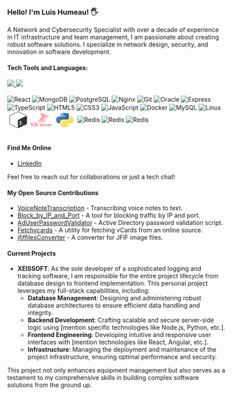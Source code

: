 ### Hello! I'm Luis Humeau! 🖐️

A Network and Cybersecurity Specialist with over a decade of experience in IT infrastructure and team management, I am passionate about creating robust software solutions. I specialize in network design, security, and innovation in software development.

#### Tech Tools and Languages:

<div align="left">
  <a href="https://github.com/lhumeau">
    <img height="180em" src="https://github-readme-stats.vercel.app/api?username=lhumeau&theme=dark&show_icons=true"/>
    <img height="180em" src="https://github-readme-stats.vercel.app/api/top-langs/?username=lhumeau&layout=compact&langs_count=7&theme=dark"/>
  </a>
</div>

<div style="display: inline_block"><br>
  <img align="center" alt="React" height="40" width="50" src="https://cdn.jsdelivr.net/gh/devicons/devicon/icons/react/react-original.svg">
  <img align="center" alt="MongoDB" height="40" width="50" src="https://icongr.am/devicon/mongodb-original-wordmark.svg?size=128&color=currentColor">
  <img align="center" alt="PostgreSQL" height="40" width="50" src="https://icongr.am/devicon/postgresql-original.svg">
  <img align="center" alt="Nginx" height="40" width="50" src="https://icongr.am/devicon/nginx-original.svg">
  <img align="center" alt="Git" height="40" width="50" src="https://icongr.am/devicon/git-original-wordmark.svg?size=128&color=currentColor">
  <img align="center" alt="Oracle" height="40" width="50" src="https://icongr.am/devicon/oracle-original.svg?size=128&color=currentColor">
  <img align="center" alt="Express" height="40" width="50" src="https://icongr.am/devicon/express-original-wordmark.svg?size=128&color=currentColor">
  <img align="center" alt="TypeScript" height="40" width="50" src="https://img.icons8.com/color/48/typescript.png">
  <img align="center" alt="HTML5" height="40" width="50" src="https://cdn.jsdelivr.net/gh/devicons/devicon/icons/html5/html5-original.svg">
  <img align="center" alt="CSS3" height="40" width="50" src="https://cdn.jsdelivr.net/gh/devicons/devicon/icons/css3/css3-original.svg">
  <img align="center" alt="JavaScript" height="40" width="50" src="https://cdn.jsdelivr.net/gh/devicons/devicon/icons/javascript/javascript-original.svg">
  <img align="center" alt="Docker" height="40" width="50" src="https://icongr.am/devicon/docker-original.svg?size=128&color=currentColor">
  <img align="center" alt="MySQL" height="40" width="50" src="https://icongr.am/devicon/mysql-original-wordmark.svg?size=101&color=currentColor">
  <img align="center" alt="Linux" height="40" width="50" src="https://icongr.am/devicon/linux-original.svg?size=101&color=currentColor">
  <img align="center" alt="Bash" height="40" width="50" src="https://raw.githubusercontent.com/devicons/devicon/master/icons/bash/bash-original.svg">
  <img align="center" alt="Microsoft SQL Server" height="40" width="50" src="https://raw.githubusercontent.com/devicons/devicon/v2.15.1/icons/microsoftsqlserver/microsoftsqlserver-plain-wordmark.svg">
  <img align="center" alt="Python" height="40" width="50" src="https://raw.githubusercontent.com/devicons/devicon/master/icons/python/python-original.svg">
  <img align="center" alt="Redis" height="40" width="50" src="https://icongr.am/devicon/redis-original.svg?size=128&color=currentColor">
  <img align="center" alt="Redis" height="40" width="50" src="https://icongr.am/simple/apollographql.svg?size=128&color=currentColor">  
  <img align="center" alt="Redis" height="40" width="50" src="https://icongr.am/devicon/wordpress-original.svg?size=128&color=currentColor">  
  
</div>
<br/>

#### Find Me Online
- [LinkedIn](https://www.linkedin.com/in/luis-humeau-mgp-mcs-506b7680/)

Feel free to reach out for collaborations or just a tech chat!

#### My Open Source Contributions
- [VoiceNoteTranscription](https://github.com/lhumeau/VoiceNoteTranscription) - Transcribing voice notes to text.
- [Block_by_IP_and_Port](https://github.com/lhumeau/Block_by_IP_and_Port) - A tool for blocking traffic by IP and port.
- [AdUserPasswordValidator](https://github.com/lhumeau/AdUserPasswordValidator) - Active Directory password validation script.
- [Fetchvcards](https://github.com/lhumeau/Fetchvcards) - A utility for fetching vCards from an online source.
- [jfiffilesConverter](https://github.com/lhumeau/jfiffilesConverter) - A converter for JFIF image files.

#### Current Projects
- **XEISSOFT**: As the sole developer of a sophisticated logging and tracking software, I am responsible for the entire project lifecycle from database design to frontend implementation. This personal project leverages my full-stack capabilities, including:
  - **Database Management**: Designing and administering robust database architectures to ensure efficient data handling and integrity.
  - **Backend Development**: Crafting scalable and secure server-side logic using [mention specific technologies like Node.js, Python, etc.].
  - **Frontend Engineering**: Developing intuitive and responsive user interfaces with [mention technologies like React, Angular, etc.].
  - **Infrastructure**: Managing the deployment and maintenance of the project infrastructure, ensuring optimal performance and security.

This project not only enhances equipment management but also serves as a testament to my comprehensive skills in building complex software solutions from the ground up.

</div>
